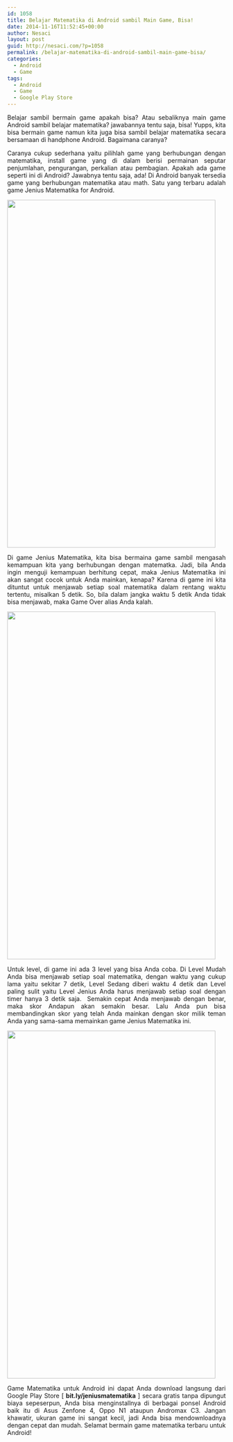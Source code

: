 ```yaml
---
id: 1058
title: Belajar Matematika di Android sambil Main Game, Bisa!
date: 2014-11-16T11:52:45+00:00
author: Nesaci
layout: post
guid: http://nesaci.com/?p=1058
permalink: /belajar-matematika-di-android-sambil-main-game-bisa/
categories:
  - Android
  - Game
tags:
  - Android
  - Game
  - Google Play Store
---
```

<p style="text-align: justify;">
  Belajar sambil bermain game apakah bisa? Atau sebaliknya main game Android sambil belajar matematika? jawabannya tentu saja, bisa! Yupps, kita bisa bermain game namun kita juga bisa sambil belajar matematika secara bersamaan di handphone Android. Bagaimana caranya?
</p>

<p style="text-align: justify;">
  Caranya cukup sederhana yaitu pilihlah game yang berhubungan dengan matematika, install game yang di dalam berisi permainan seputar penjumlahan, pengurangan, perkalian atau pembagian. Apakah ada game seperti ini di Android? Jawabnya tentu saja, ada! Di Android banyak tersedia game yang berhubungan matematika atau math. Satu yang terbaru adalah game Jenius Matematika for Android.
</p>

<p style="text-align: justify;">
  <img loading="lazy" class="aligncenter" src="http://4.bp.blogspot.com/-piH11afwlb8/VGgpjWBfBiI/AAAAAAAADnw/VIOZHE2mT9k/s1600/Belajar_Matematika_Android_1.png" alt="" width="480" height="800" />
</p>

<p style="text-align: justify;">
  Di game Jenius Matematika, kita bisa bermaina game sambil mengasah kemampuan kita yang berhubungan dengan matematka. Jadi, bila Anda ingin menguji kemampuan berhitung cepat, maka Jenius Matematika ini akan sangat cocok untuk Anda mainkan, kenapa? Karena di game ini kita dituntut untuk menjawab setiap soal matematika dalam rentang waktu tertentu, misalkan 5 detik. So, bila dalam jangka waktu 5 detik Anda tidak bisa menjawab, maka Game Over alias Anda kalah.<!--more-->
</p>

<p style="text-align: justify;">
  <img loading="lazy" class="aligncenter" src="https://3.bp.blogspot.com/-RtrswaIVwxU/VGJJaUn33xI/AAAAAAAADnA/BGW532W6I5M/s1600/Game_Android_Terbaru_Gratis_1.png" alt="" width="480" height="800" />
</p>

<p style="text-align: justify;">
  Untuk level, di game ini ada 3 level yang bisa Anda coba. Di Level Mudah Anda bisa menjawab setiap soal matematika, dengan waktu yang cukup lama yaitu sekitar 7 detik, Level Sedang diberi waktu 4 detik dan Level paling sulit yaitu Level Jenius Anda harus menjawab setiap soal dengan timer hanya 3 detik saja.  Semakin cepat Anda menjawab dengan benar, maka skor Andapun akan semakin besar. Lalu Anda pun bisa membandingkan skor yang telah Anda mainkan dengan skor milik teman Anda yang sama-sama memainkan game Jenius Matematika ini.
</p>

<p style="text-align: justify;">
  <img loading="lazy" class="aligncenter" src="https://1.bp.blogspot.com/-b9wQ5KqSPKM/VGJJdLfEF9I/AAAAAAAADnM/z2PMb00zAS0/s1600/Game_Android_Terbaru_gratis_3.png" alt="" width="480" height="800" />
</p>

<p style="text-align: justify;">
  Game Matematika untuk Android ini dapat Anda download langsung dari Google Play Store [ <strong>bit.ly/jeniusmatematika</strong> ] secara gratis tanpa dipungut biaya sepeserpun, Anda bisa menginstallnya di berbagai ponsel Android baik itu di Asus Zenfone 4, Oppo N1 ataupun Andromax C3. Jangan khawatir, ukuran game ini sangat kecil, jadi Anda bisa mendownloadnya dengan cepat dan mudah. Selamat bermain game matematika terbaru untuk Android!
</p>